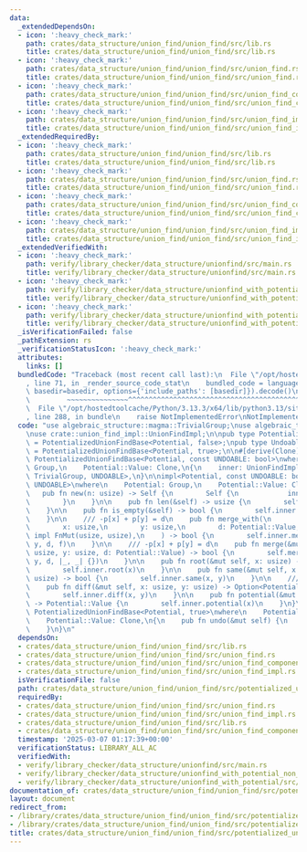 ```yaml
---
data:
  _extendedDependsOn:
  - icon: ':heavy_check_mark:'
    path: crates/data_structure/union_find/union_find/src/lib.rs
    title: crates/data_structure/union_find/union_find/src/lib.rs
  - icon: ':heavy_check_mark:'
    path: crates/data_structure/union_find/union_find/src/union_find.rs
    title: crates/data_structure/union_find/union_find/src/union_find.rs
  - icon: ':heavy_check_mark:'
    path: crates/data_structure/union_find/union_find/src/union_find_component_sum.rs
    title: crates/data_structure/union_find/union_find/src/union_find_component_sum.rs
  - icon: ':heavy_check_mark:'
    path: crates/data_structure/union_find/union_find/src/union_find_impl.rs
    title: crates/data_structure/union_find/union_find/src/union_find_impl.rs
  _extendedRequiredBy:
  - icon: ':heavy_check_mark:'
    path: crates/data_structure/union_find/union_find/src/lib.rs
    title: crates/data_structure/union_find/union_find/src/lib.rs
  - icon: ':heavy_check_mark:'
    path: crates/data_structure/union_find/union_find/src/union_find.rs
    title: crates/data_structure/union_find/union_find/src/union_find.rs
  - icon: ':heavy_check_mark:'
    path: crates/data_structure/union_find/union_find/src/union_find_component_sum.rs
    title: crates/data_structure/union_find/union_find/src/union_find_component_sum.rs
  - icon: ':heavy_check_mark:'
    path: crates/data_structure/union_find/union_find/src/union_find_impl.rs
    title: crates/data_structure/union_find/union_find/src/union_find_impl.rs
  _extendedVerifiedWith:
  - icon: ':heavy_check_mark:'
    path: verify/library_checker/data_structure/unionfind/src/main.rs
    title: verify/library_checker/data_structure/unionfind/src/main.rs
  - icon: ':heavy_check_mark:'
    path: verify/library_checker/data_structure/unionfind_with_potential/src/main.rs
    title: verify/library_checker/data_structure/unionfind_with_potential/src/main.rs
  - icon: ':heavy_check_mark:'
    path: verify/library_checker/data_structure/unionfind_with_potential_non_commutative_group/src/main.rs
    title: verify/library_checker/data_structure/unionfind_with_potential_non_commutative_group/src/main.rs
  _isVerificationFailed: false
  _pathExtension: rs
  _verificationStatusIcon: ':heavy_check_mark:'
  attributes:
    links: []
  bundledCode: "Traceback (most recent call last):\n  File \"/opt/hostedtoolcache/Python/3.13.3/x64/lib/python3.13/site-packages/onlinejudge_verify/documentation/build.py\"\
    , line 71, in _render_source_code_stat\n    bundled_code = language.bundle(stat.path,\
    \ basedir=basedir, options={'include_paths': [basedir]}).decode()\n          \
    \         ~~~~~~~~~~~~~~~^^^^^^^^^^^^^^^^^^^^^^^^^^^^^^^^^^^^^^^^^^^^^^^^^^^^^^^^^^^^^^^^^^\n\
    \  File \"/opt/hostedtoolcache/Python/3.13.3/x64/lib/python3.13/site-packages/onlinejudge_verify/languages/rust.py\"\
    , line 288, in bundle\n    raise NotImplementedError\nNotImplementedError\n"
  code: "use algebraic_structure::magma::TrivialGroup;\nuse algebraic_traits::Group;\n\
    \nuse crate::union_find_impl::UnionFindImpl;\n\npub type PotentializedUnionFind<Potential>\
    \ = PotentializedUnionFindBase<Potential, false>;\npub type UndoablePotentializedUnionFind<Potential>\
    \ = PotentializedUnionFindBase<Potential, true>;\n\n#[derive(Clone)]\npub struct\
    \ PotentializedUnionFindBase<Potential, const UNDOABLE: bool>\nwhere\n    Potential:\
    \ Group,\n    Potential::Value: Clone,\n{\n    inner: UnionFindImpl<Potential,\
    \ TrivialGroup, UNDOABLE>,\n}\n\nimpl<Potential, const UNDOABLE: bool> PotentializedUnionFindBase<Potential,\
    \ UNDOABLE>\nwhere\n    Potential: Group,\n    Potential::Value: Clone,\n{\n \
    \   pub fn new(n: usize) -> Self {\n        Self {\n            inner: UnionFindImpl::new(n),\n\
    \        }\n    }\n\n    pub fn len(&self) -> usize {\n        self.inner.len()\n\
    \    }\n\n    pub fn is_empty(&self) -> bool {\n        self.inner.is_empty()\n\
    \    }\n\n    /// -p[x] + p[y] = d\n    pub fn merge_with(\n        &mut self,\n\
    \        x: usize,\n        y: usize,\n        d: Potential::Value,\n        f:\
    \ impl FnMut(usize, usize),\n    ) -> bool {\n        self.inner.merge_with(x,\
    \ y, d, f)\n    }\n\n    /// -p[x] + p[y] = d\n    pub fn merge(&mut self, x:\
    \ usize, y: usize, d: Potential::Value) -> bool {\n        self.merge_with(x,\
    \ y, d, |_, _| {})\n    }\n\n    pub fn root(&mut self, x: usize) -> usize {\n\
    \        self.inner.root(x)\n    }\n\n    pub fn same(&mut self, x: usize, y:\
    \ usize) -> bool {\n        self.inner.same(x, y)\n    }\n\n    /// -p[x] + p[y]\n\
    \    pub fn diff(&mut self, x: usize, y: usize) -> Option<Potential::Value> {\n\
    \        self.inner.diff(x, y)\n    }\n\n    pub fn potential(&mut self, x: usize)\
    \ -> Potential::Value {\n        self.inner.potential(x)\n    }\n}\n\nimpl<Potential>\
    \ PotentializedUnionFindBase<Potential, true>\nwhere\n    Potential: Group,\n\
    \    Potential::Value: Clone,\n{\n    pub fn undo(&mut self) {\n        self.inner.undo();\n\
    \    }\n}\n"
  dependsOn:
  - crates/data_structure/union_find/union_find/src/lib.rs
  - crates/data_structure/union_find/union_find/src/union_find.rs
  - crates/data_structure/union_find/union_find/src/union_find_component_sum.rs
  - crates/data_structure/union_find/union_find/src/union_find_impl.rs
  isVerificationFile: false
  path: crates/data_structure/union_find/union_find/src/potentialized_union_find.rs
  requiredBy:
  - crates/data_structure/union_find/union_find/src/union_find.rs
  - crates/data_structure/union_find/union_find/src/union_find_impl.rs
  - crates/data_structure/union_find/union_find/src/lib.rs
  - crates/data_structure/union_find/union_find/src/union_find_component_sum.rs
  timestamp: '2025-03-07 01:17:39+00:00'
  verificationStatus: LIBRARY_ALL_AC
  verifiedWith:
  - verify/library_checker/data_structure/unionfind/src/main.rs
  - verify/library_checker/data_structure/unionfind_with_potential_non_commutative_group/src/main.rs
  - verify/library_checker/data_structure/unionfind_with_potential/src/main.rs
documentation_of: crates/data_structure/union_find/union_find/src/potentialized_union_find.rs
layout: document
redirect_from:
- /library/crates/data_structure/union_find/union_find/src/potentialized_union_find.rs
- /library/crates/data_structure/union_find/union_find/src/potentialized_union_find.rs.html
title: crates/data_structure/union_find/union_find/src/potentialized_union_find.rs
---
```

